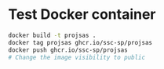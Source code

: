 # Test Docker container

```bash
docker build -t projsas .
docker tag projsas ghcr.io/ssc-sp/projsas
docker push ghcr.io/ssc-sp/projsas   
# Change the image visibility to public
```
